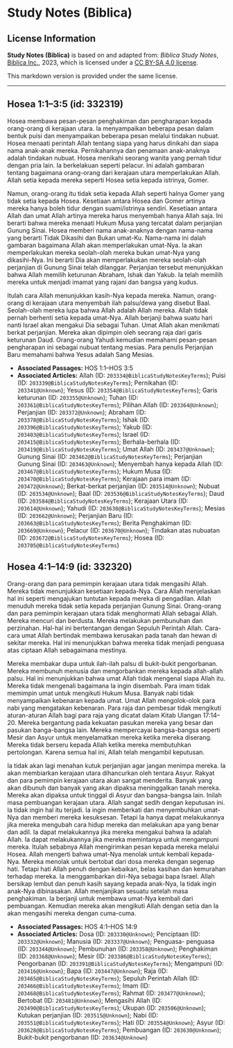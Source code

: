 # Study Notes (Biblica)

## License Information

**Study Notes (Biblica)** is based on and adapted from: _Biblica Study Notes_, [Biblica Inc.](https://www.biblica.com/), 2023, which is licensed under a [CC BY-SA 4.0 license](https://creativecommons.org/licenses/by-sa/4.0/legalcode.en).

This markdown version is provided under the same license.



--------------------------------

## Hosea 1:1–3:5 (id: 332319)

Hosea membawa pesan\-pesan penghakiman dan pengharapan kepada orang\-orang di kerajaan utara. Ia menyampaikan beberapa pesan dalam bentuk puisi dan menyampaikan beberapa pesan melalui tindakan nubuat. Hosea menaati perintah Allah tentang siapa yang harus dinikahi dan siapa nama anak\-anak mereka. Pernikahannya dan penamaan anak\-anaknya adalah tindakan nubuat. Hosea menikahi seorang wanita yang pernah tidur dengan pria lain. Ia berkelakuan seperti pelacur. Ini adalah gambaran tentang bagaimana orang\-orang dari kerajaan utara memperlakukan Allah. Allah setia kepada mereka seperti Hosea setia kepada istrinya, Gomer. 

Namun, orang\-orang itu tidak setia kepada Allah seperti halnya Gomer yang tidak setia kepada Hosea. Kesetiaan antara Hosea dan Gomer artinya mereka hanya boleh tidur dengan suami/istrinya sendiri. Kesetiaan antara Allah dan umat Allah artinya mereka harus menyembah hanya Allah saja. Ini berarti bahwa mereka menaati Hukum Musa yang tercatat dalam perjanjian Gunung Sinai. Hosea memberi nama anak\-anaknya dengan nama\-nama yang berarti Tidak Dikasihi dan Bukan umat\-Ku. Nama\-nama ini dalah gambaran bagaimana Allah akan memperlakukan umat\-Nya. Ia akan memperlakukan mereka seolah\-olah mereka bukan umat\-Nya yang dikasihi\-Nya. Ini berarti Dia akan memperlakukan mereka seolah\-olah perjanjian di Gunung Sinai telah dilanggar. Perjanjian tersebut menunjukkan bahwa Allah memilih keturunan Abraham, Ishak dan Yakub. Ia telah memilih mereka untuk menjadi imamat yang rajani dan bangsa yang kudus. 

Itulah cara Allah menunjukkan kasih\-Nya kepada mereka. Namun, orang\-orang di kerajaan utara menyembah ilah palsu/dewa yang disebut Baal. Seolah\-olah mereka lupa bahwa Allah adalah Allah mereka. Allah tidak pernah berhenti setia kepada umat\-Nya. Allah berjanji bahwa suatu hari nanti Israel akan mengakui Dia sebagai Tuhan. Umat Allah akan menikmati berkat perjanjian. Mereka akan dipimpin oleh seorang raja dari garis keturunan Daud. Orang\-orang Yahudi kemudian memahami pesan\-pesan pengharapan ini sebagai nubuat tentang mesias. Para penulis Perjanjian Baru memahami bahwa Yesus adalah Sang Mesias.

* **Associated Passages:** HOS 1:1–HOS 3:5
* **Associated Articles:** Allah (ID: `203334@BiblicaStudyNotesKeyTerms`); Puisi (ID: `203339@BiblicaStudyNotesKeyTerms`); Pernikahan (ID: `203341@Unknown`); Yesus (ID: `203354@BiblicaStudyNotesKeyTerms`); Garis keturunan (ID: `203355@Unknown`); Tuhan (ID: `203361@BiblicaStudyNotesKeyTerms`); Pilihan Allah (ID: `203364@Unknown`); Perjanjian (ID: `203372@Unknown`); Abraham (ID: `203378@BiblicaStudyNotesKeyTerms`); Ishak (ID: `203396@BiblicaStudyNotesKeyTerms`); Yakub (ID: `203403@BiblicaStudyNotesKeyTerms`); Israel (ID: `203415@BiblicaStudyNotesKeyTerms`); Berhala-berhala (ID: `203419@BiblicaStudyNotesKeyTerms`); Umat Allah (ID: `203437@Unknown`); Gunung Sinai (ID: `203462@BiblicaStudyNotesKeyTerms`); Perjanjian Gunung Sinai (ID: `203463@Unknown`); Menyembah hanya kepada Allah (ID: `203467@BiblicaStudyNotesKeyTerms`); Hukum Musa (ID: `203470@BiblicaStudyNotesKeyTerms`); Kerajaan para imam (ID: `203472@Unknown`); Berkat-berkat perjanjian (ID: `203514@Unknown`); Nubuat (ID: `203534@Unknown`); Baal (ID: `203536@BiblicaStudyNotesKeyTerms`); Daud (ID: `203584@BiblicaStudyNotesKeyTerms`); Kerajaan Utara (ID: `203614@Unknown`); Yahudi (ID: `203638@BiblicaStudyNotesKeyTerms`); Mesias (ID: `203662@Unknown`); Perjanjian Baru (ID: `203663@BiblicaStudyNotesKeyTerms`); Berita Penghakiman (ID: `203669@Unknown`); Pelacur (ID: `203670@Unknown`); Tindakan atas nubuatan (ID: `203672@BiblicaStudyNotesKeyTerms`); Hosea (ID: `203705@BiblicaStudyNotesKeyTerms`)

## Hosea 4:1–14:9 (id: 332320)

Orang\-orang dan para pemimpin kerajaan utara tidak mengasihi Allah. Mereka tidak menunjukkan kesetiaan kepada\-Nya. Cara Allah menjelaskan hal ini seperti mengajukan tuntutan kepada mereka di pengadilan. Allah menuduh mereka tidak setia kepada perjanjian Gunung Sinai. Orang\-orang dan para pemimpin kerajaan utara tidak menghormati Allah sebagai Allah. Mereka mencuri dan berdusta. Mereka melakukan pembunuhan dan perzinahan. Hal\-hal ini bertentangan dengan Sepuluh Perintah Allah. Cara\-cara umat Allah bertindak membawa kerusakan pada tanah dan hewan di sekitar mereka. Hal ini menunjukkan bahwa mereka tidak menjadi penguasa atas ciptaan Allah sebagaimana mestinya.

Mereka membakar dupa untuk ilah\-ilah palsu di bukit\-bukit pengorbanan. Mereka membunuh menusia dan mengorbankan mereka kepada allah\-allah palsu. Hal ini menunjukkan bahwa umat Allah tidak mengenal siapa Allah itu. Mereka tidak mengenali bagaimana Ia ingin disembah. Para imam tidak memimpin umat untuk mengikuti Hukum Musa. Banyak nabi tidak menyampaikan kebenaran kepada umat. Umat Allah mengolok\-olok para nabi yang mengatakan kebenaran. Para raja dan pembesar tidak mengikuti aturan\-aturan Allah bagi para raja yang dicatat dalam Kitab Ulangan 17:14–20\. Mereka bergantung pada kekuatan pasukan mereka yang besar dan pasukan banga\-bangsa lain. Mereka mempercayai bangsa\-bangsa seperti Mesir dan Asyur untuk menyelamatkan mereka ketika mereka diserang. Mereka tidak berseru kepada Allah ketika mereka membutuhkan pertolongan. Karena semua hal ini, Allah telah mengambil keputusan. 

Ia tidak akan lagi menahan kutuk perjanjian agar jangan menimpa mereka. Ia akan membiarkan kerajaan utara dihancurkan oleh tentara Asyur. Rakyat dan para pemimpin kerajaan utara akan sangat menderita. Banyak yang akan dibunuh dan banyak yang akan dipaksa meninggalkan tanah mereka. Mereka akan dipaksa untuk tinggal di Asyur dan bangsa\-bangsa lain. Inilah masa pembuangan kerajaan utara. Allah sangat sedih dengan keputusan ini. Ia tidak ingin hal itu terjadi. Ia ingin memberkati dan menyembuhkan umat\-Nya dan memberi mereka kesuksesan. Tetapi Ia hanya dapat melakukannya jika mereka mengubah cara hidup mereka dan melakukan apa yang benar dan adil. Ia dapat melakukannya jika mereka mengakui bahwa Ia adalah Allah. Ia dapat melakukannya jika mereka memintanya untuk mengampuni mereka. Itulah sebabnya Allah mengirimkan pesan kepada mereka melalui Hosea. Allah mengerti bahwa umat\-Nya menolak untuk kembali kepada\-Nya. Mereka menolak untuk bertobat dari dosa mereka dengan segenap hati. Tetapi hati Allah penuh dengan kebaikan, belas kasihan dan kemurahan terhadap mereka. Ia menggambarkan diri\-Nya sebagai bapa Israel. Allah bersikap lembut dan penuh kasih sayang kepada anak\-Nya, Ia tidak ingin anak\-Nya dibinasakan. Allah menjanjikan sesuatu setelah masa penghakiman. Ia berjanji untuk membawa umat\-Nya kembali dari pembuangan. Kemudian mereka akan mengikuti Allah dengan setia dan Ia akan mengasihi mereka dengan cuma\-cuma.

* **Associated Passages:** HOS 4:1–HOS 14:9
* **Associated Articles:** Dosa (ID: `203330@Unknown`); Penciptaan (ID: `203332@Unknown`); Manusia (ID: `203337@Unknown`); Penguasa- penguasa (ID: `203344@Unknown`); Pembunuhan (ID: `203358@Unknown`); Penghakiman (ID: `203368@Unknown`); Mesir (ID: `203386@BiblicaStudyNotesKeyTerms`); Pengorbanan (ID: `203391@BiblicaStudyNotesKeyTerms`); Mengampuni (ID: `203416@Unknown`); Bapa (ID: `203447@Unknown`); Raja (ID: `203465@BiblicaStudyNotesKeyTerms`); Sepuluh Perintah Allah (ID: `203466@BiblicaStudyNotesKeyTerms`); Imam (ID: `203468@BiblicaStudyNotesKeyTerms`); Rahmat (ID: `203477@Unknown`); Bertobat (ID: `203481@Unknown`); Mengasihi Allah (ID: `203490@BiblicaStudyNotesKeyTerms`); Ukupan (ID: `203506@Unknown`); Kutukan perjanjian (ID: `203515@Unknown`); Nabi (ID: `203551@BiblicaStudyNotesKeyTerms`); Hati (ID: `203554@Unknown`); Asyur (ID: `203628@BiblicaStudyNotesKeyTerms`); Pembuangan  (ID: `203630@Unknown`); Bukit-bukit pengorbanan (ID: `203634@Unknown`)

